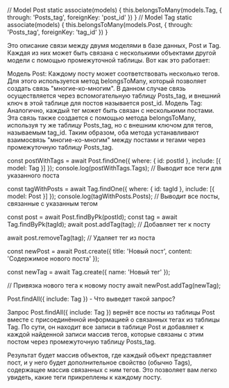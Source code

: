 // Model Post
static associate(models) {
this.belongsToMany(models.Tag, { through: 'Posts_tag', foreignKey: 'post_id' })
}
// Model Tag
static associate(models) {
this.belongsToMany(models.Post, { through: 'Posts_tag', foreignKey: 'tag_id' })
}

Это описание связи между двумя моделями в базе данных, Post и Tag. Каждая из них может быть связана с несколькими объектами другой модели с помощью промежуточной таблицы. Вот как это работает:

Модель Post:
Каждому посту может соответствовать несколько тегов. Для этого используется метод belongsToMany, который позволяет создать связь "многие-ко-многим".
В данном случае связь осуществляется через вспомогательную таблицу Posts_tag, и внешний ключ в этой таблице для постов называется post_id.
Модель Tag:
Аналогично, каждый тег может быть связан с несколькими постами.
Эта связь также создается с помощью метода belongsToMany, используя ту же таблицу Posts_tag, но с внешним ключом для тегов, называемым tag_id.
Таким образом, оба метода устанавливают взаимосвязь "многие-ко-многим" между постами и тегами через промежуточную таблицу Posts_tag.

const postWithTags = await Post.findOne({
  where: { id: postId },
  include: [{ model: Tag }]
});
console.log(postWithTags.Tags); // Выводит все теги для указанного поста


const tagWithPosts = await Tag.findOne({
  where: { id: tagId },
  include: [{ model: Post }]
});
console.log(tagWithPosts.Posts); // Выводит все посты, связанные с указанным тегом


const post = await Post.findByPk(postId);
const tag = await Tag.findByPk(tagId);
await post.addTag(tag); // Добавляет тег к посту


await post.removeTag(tag); // Удаляет тег из поста


const newPost = await Post.create({
  title: 'Новый пост',
  content: 'Содержимое нового поста'
});

const newTag = await Tag.create({ name: 'Новый тег' });

// Привязка нового тега к новому посту
await newPost.addTag(newTag);


Post.findAll({ include: Tag }) - Что выведет такой запрос?

Запрос Post.findAll({ include: Tag }) вернёт все посты из таблицы Post вместе с присоединённой информацией о связанных тегах из таблицы Tag. По сути, он находит все записи в таблице Post и добавляет к каждой найденной записи массив тегов, которые связаны с этим постом через промежуточную таблицу Posts_tag.

Результат будет массив объектов, где каждый объект представляет пост, и у него будет дополнительное свойство (обычно Tags), содержащее массив связанных с ним тегов. Это позволяет вам легко увидеть, какие теги прикреплены к каждому посту.
